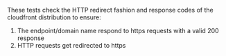 These tests check the HTTP redirect fashion and response codes of the cloudfront distribution to ensure:

1. The endpoint/domain name respond to https requests with a valid 200 response
2. HTTP requests get redirected to https
